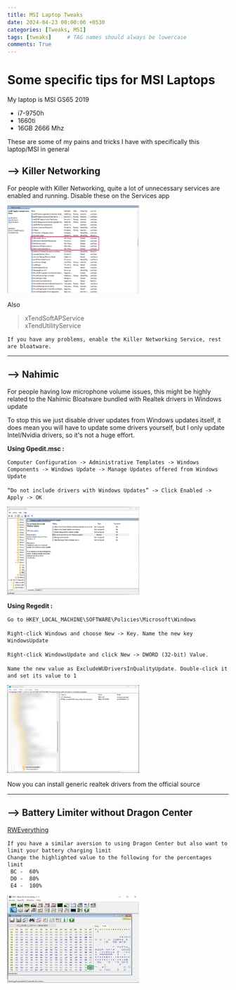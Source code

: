 ```yaml
---
title: MSI Laptop Tweaks
date: 2024-04-23 00:00:00 +0530
categories: [Tweaks, MSI]
tags: [tweaks]     # TAG names should always be lowercase
comments: True
---
```



# Some specific tips for MSI Laptops

My laptop is MSI GS65 2019

- i7-9750h
- 1660ti
- 16GB 2666 Mhz

These are some of my pains and tricks I have with specifically this laptop/MSI in general

## --> Killer Networking

For people with Killer Networking, quite a lot of unnecessary services are enabled and running. Disable these on the Services app

<img src="../images/MSI/services2.png" alt="services" width="300" height="200"/>

Also

> xTendSoftAPService  
> xTendUtilityService

    If you have any problems, enable the Killer Networking Service, rest are bloatware.

---

## --> Nahimic

For people having low microphone volume issues, this might be highly related to the Nahimic Bloatware bundled with Realtek drivers in Windows update

To stop this we just disable driver updates from Windows updates itself, it does mean you will have to update some drivers yourself, but I only update Intel/Nvidia drivers, so it's not a huge effort.

**Using Gpedit.msc :**

    Computer Configuration -> Administrative Templates -> Windows Components -> Windows Update -> Manage Updates offered from Windows Update

    “Do not include drivers with Windows Updates” -> Click Enabled -> Apply -> OK

   <img src="../images/MSI/gpedit.png" alt="gpedit" width="300" height="200"/>

**Using Regedit :**

    Go to HKEY_LOCAL_MACHINE\SOFTWARE\Policies\Microsoft\Windows

    Right-click Windows and choose New -> Key. Name the new key WindowsUpdate

    Right-click WindowsUpdate and click New -> DWORD (32-bit) Value.

    Name the new value as ExcludeWUDriversInQualityUpdate. Double-click it and set its value to 1

<img src="../images/MSI/regedit.png" alt="regedit" width="300" height="200"/>

Now you can install generic realtek drivers from the official source


---

## --> Battery Limiter without Dragon Center

[RWEverything](https://github.com/diamachi/diamachi.github.io/blob/main/assets/RwPortableX64V1.7.zip)

    If you have a similar aversion to using Dragon Center but also want to limit your battery charging limit
    Change the highlighted value to the following for the percentages limit
     BC -  60%
     D0 -  80%
     E4 -  100%

<img src="../images/MSI/battery.png" alt="battery" width ="300" height="200">

